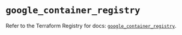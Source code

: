 # `google_container_registry`

Refer to the Terraform Registry for docs: [`google_container_registry`](https://registry.terraform.io/providers/hashicorp/google/5.28.0/docs/resources/container_registry).
